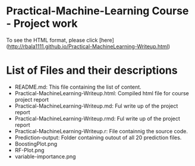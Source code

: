 Practical-Machine-Learning Course - Project work
================================================

To see the HTML format, please click [here] (http://rbala1111.github.io/Practical-MachineLearning-Writeup.html)

# List of Files and their descriptions

* README.md:  This file containing the list of content. 
* Practical-MachineLearning-Writeup.html: Compiled html file for course project report
* Practical-MachineLearning-Writeup.md:   Ful write up of the project report
* Practical-MachineLearning-Writeup.rmd:  Ful write up of the project report
* Practical-MachineLearning-Writeup.r:    File containnig the source code. 
* Prediction-output:                      Folder containing outout of all 20 prediction files. 
* BoostingPlot.png
* RF-Plot.png
* variable-importance.png 
